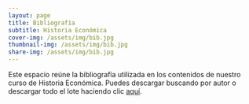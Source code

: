```yaml
---
layout: page
title: Bibliografía
subtitle: Historia Económica
cover-img: /assets/img/bib.jpg
thumbnail-img: /assets/img/bib.jpg
share-img: /assets/img/bib.jpg
---
```

Este espacio reúne la bibliografía utilizada en los contenidos de nuestro curso de Historia Económica. Puedes descargar buscando por autor o descargar todo el lote haciendo clic [aquí](https://drive.google.com/drive/folders/1y5QmnZ7aoMx1Rug1uW0PWzAY-3NHoHzo?usp=sharing).



